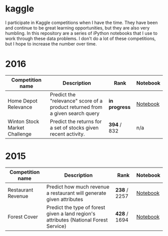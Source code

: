 # kaggle
I participate in Kaggle competitions when I have the time. They have been and continue to be great learning opportunities, but they are also very humbling. In this repository are a series of iPython notebooks that I use to work through these data problems. I don't do a lot of these competitions, but I hope to increase the number over time.

# 2016

| Competition name | Description | Rank |  Notebook |
|------------------|-------------|------|-----------|
| Home Depot Relevance | Predict the "relevance" score of a product returned from a given search query | **in progress**  | [Notebook](https://github.com/asmiller1989/kaggle/blob/master/home_depot_2015/home_depot.ipynb) |
| Winton Stock Market Challenge | Predict the returns for a set of stocks given recent activity. | **394** / 832 | n/a |
 
# 2015

| Competition name | Description | Rank |  Notebook |
|------------------|-------------|------|-----------|
| Restaurant Revenue | Predict how much revenue a restaurant will generate given attributes | **238** / 2257 | [Notebook](http://nbviewer.ipython.org/github/asmiller1989/kaggle/blob/master/restaurant_2015/restaurant_2015_analysis.ipynb) |
|Forest Cover | Predict the type of forest given a land region's attributes (National Forest Service) |  **428** / 1694 | [Notebook](http://nbviewer.ipython.org/github/asmiller1989/kaggle/blob/master/forest_2015/nb/forest_cover.ipynb) |



